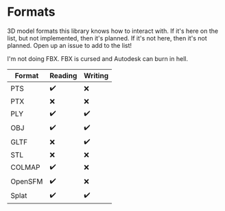 # Formats

3D model formats this library knows how to interact with. If it's here on the list, but not implemented, then it's planned. If it's not here, then it's not planned. Open up an issue to add to the list!

I'm not doing FBX. FBX is cursed and Autodesk can burn in hell.

| Format  | Reading | Writing     |
| ------- | ------- | ----------- |
| PTS     | ✔️      | ❌         |
| PTX     | ❌      | ❌         |
| PLY     | ✔️      | ✔️         |
| OBJ     | ✔️      | ✔️         |
| GLTF    | ❌      | ✔️         |
| STL     | ❌      | ❌         |
| COLMAP  | ✔️      | ❌         |
| OpenSFM | ✔️      | ❌         |
| Splat   | ✔️      | ✔️         |
